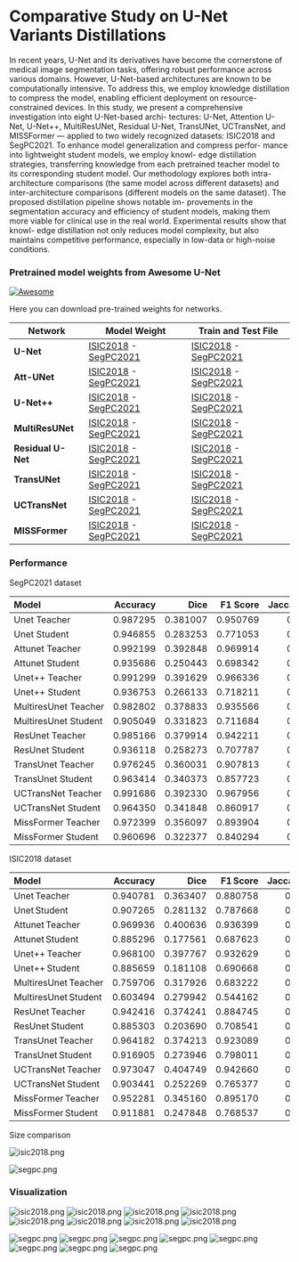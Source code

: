 # Comparative Study on U-Net Variants Distillations​

In recent years, U-Net and its derivatives have become the cornerstone of medical image segmentation tasks, offering robust performance across various domains. However, U-Net-based architectures are known to be computationally intensive. To address this, we employ knowledge distillation to compress the model, enabling efficient deployment on resource-constrained devices. In this study, we present
a comprehensive investigation into eight U-Net-based archi-
tectures: U-Net, Attention U-Net, U-Net++, MultiResUNet,
Residual U-Net, TransUNet, UCTransNet, and MISSFormer
— applied to two widely recognized datasets: ISIC2018 and
SegPC2021.
To enhance model generalization and compress perfor-
mance into lightweight student models, we employ knowl-
edge distillation strategies, transferring knowledge from
each pretrained teacher model to its corresponding student
model. Our methodology explores both intra-architecture
comparisons (the same model across different datasets) and
inter-architecture comparisons (different models on the same
dataset).
The proposed distillation pipeline shows notable im-
provements in the segmentation accuracy and efficiency of
student models, making them more viable for clinical use
in the real world. Experimental results show that knowl-
edge distillation not only reduces model complexity, but also
maintains competitive performance, especially in low-data
or high-noise conditions. 


### Pretrained model weights from Awesome U-Net

[![Awesome](https://cdn.rawgit.com/sindresorhus/awesome/d7305f38d29fed78fa85652e3a63e154dd8e8829/media/badge.svg)](https://github.com/hee9joon/Awesome-Diffusion-Models) 

Here you can download pre-trained weights for networks.

| Network            | Model Weight                                                 | Train and Test File                                          |
| ------------------ | ------------------------------------------------------------ | ------------------------------------------------------------ |
| **U-Net**          | [ISIC2018](https://mega.nz/file/pNd0xLIB#LqY-e-hdQhq6_dQZpAw_7MxKclMB5DAFMybL5w99OzM) - [SegPC2021](https://mega.nz/file/EZEjTYyT#UMsliboXuqrsobGHV_mn4jiBrOf_dMZF7hp2aY0o2hI) | [ISIC2018](https://github.com/NITR098/Awesome-U-Net/blob/main/train_and_test/isic/unet-isic.ipynb) - [SegPC2021](https://github.com/NITR098/Awesome-U-Net/blob/main/train_and_test/segpc/unet-segpc.ipynb) |
| **Att-UNet**       | [ISIC2018](https://mega.nz/file/5VsBTKgK#vNu_nvuz-9Lktw6aMOxuguQyim1sVnG4QdkGtVX3pEs) - [SegPC2021](https://mega.nz/file/gRVCXCgT#We3_nPsx_xIBXy6-bsg85rQYYzKHut17Zn5HDnh0Aqw) | [ISIC2018](https://github.com/NITR098/Awesome-U-Net/blob/main/train_and_test/isic/attunet-isic.ipynb) - [SegPC2021](https://github.com/NITR098/Awesome-U-Net/blob/main/train_and_test/segpc/attunet-segpc.ipynb) |
| **U-Net++**        | [ISIC2018](https://mega.nz/file/NcFQUY5D#1mSGOC4GGTA8arWzcM77yyH9GoApciw0mB4pFp18n0Q) - [SegPC2021](https://mega.nz/file/JFVSHLxY#EwPpPZ5N0KDaXhDXxyyuQ_HaD2iNiv5hdqplznrP8Os) | [ISIC2018](https://github.com/NITR098/Awesome-U-Net/blob/main/train_and_test/isic/unetpp-isic.ipynb) - [SegPC2021](https://github.com/NITR098/Awesome-U-Net/blob/main/train_and_test/segpc/unetpp-segpc.ipynb) |
| **MultiResUNet**   | [ISIC2018](https://mega.nz/file/tIEVAAba#t-5vLCMwlH6hzAri7DJ8ut-eT2vFN5b6qj6Vc3By6_g) - [SegPC2021](https://mega.nz/file/tUN11R5C#I_JpAT7mYDM1q40ulp8TJxnzHFR4Fh3WX_klep62ywE) | [ISIC2018](https://github.com/NITR098/Awesome-U-Net/blob/main/train_and_test/isic/multiresunet-isic.ipynb) - [SegPC2021](https://github.com/NITR098/Awesome-U-Net/blob/main/train_and_test/segpc/multiresunet-segpc.ipynb) |
| **Residual U-Net** | [ISIC2018](https://mega.nz/file/NAVHSSJa#FwcYG6bKOdpcEorN_nnjWFEx29toSspSiMzFTqIrVW4) - [SegPC2021](https://mega.nz/file/gQ91WBRB#mzIAeEUze4cAi74dMa3rqivGdYtzpKqDI16vNao7-6A) | [ISIC2018](https://github.com/NITR098/Awesome-U-Net/blob/main/train_and_test/isic/resunet-isic.ipynb) - [SegPC2021](https://github.com/NITR098/Awesome-U-Net/blob/main/train_and_test/segpc/resunet-segpc.ipynb) |
| **TransUNet**      | [ISIC2018](https://mega.nz/file/UM9jkK6B#7rFd9TiOY6pEGt-gDosFopdV78slgpHbj_wKZ4H39OM) - [SegPC2021](https://mega.nz/file/5YFBXBoZ#6S8B6MyAsSsr5cNw0-QIIIzF6CgxhEUsOl0xwAknTr8) | [ISIC2018](https://github.com/NITR098/Awesome-U-Net/blob/main/train_and_test/isic/transunet-isic.ipynb) - [SegPC2021](https://github.com/NITR098/Awesome-U-Net/blob/main/train_and_test/segpc/transunet-segpc.ipynb) |
| **UCTransNet**     | [ISIC2018](https://mega.nz/file/RMNQmKoQ#j8zGEuud33eh-tOIZa1dpkReB8DYKt1De75eeR7wLnM) - [SegPC2021](https://mega.nz/file/hYMShICa#kg5VFhE-m5X0ouE1rc_teaYSb_E15NpbBVE0P_V7WH8) | [ISIC2018](https://github.com/NITR098/Awesome-U-Net/blob/main/train_and_test/isic/uctransnet-isic.ipynb) - [SegPC2021](https://github.com/NITR098/Awesome-U-Net/blob/main/train_and_test/segpc/uctransnet-segpc.ipynb) |
| **MISSFormer**     | [ISIC2018](https://mega.nz/file/EANRiBoQ#E2LC0ZS7LU5OuEdQJ8dYGihjzqpEEotUqLEnEGZ59wU) - [SegPC2021](https://mega.nz/file/9I1CUJbZ#V6zdx8vZDyPJjHmVgoJH4D86sTuqNu6OuHeUQVB6ees) | [ISIC2018](https://github.com/NITR098/Awesome-U-Net/blob/main/train_and_test/isic/missformer-isic.ipynb) - [SegPC2021](https://github.com/NITR098/Awesome-U-Net/blob/main/train_and_test/segpc/missformer-segpc.ipynb) |


### Performance

SegPC2021 dataset 

| Model                | Accuracy  | Dice      | F1 Score  | Jaccard Index | Precision | Recall   | Specificity |
| :------------------- | --------: | --------: | --------: | ------------: | --------: | --------:| ----------: |
| Unet Teacher         | 0.987295 | 0.381007 | 0.950769 | 0.906158 | 0.967481 | 0.934625 | 0.995253 |
| Unet Student         | 0.946855 | 0.283253 | 0.771053 | 0.627410 | 0.887243 | 0.681772 | 0.986908 |
| Attunet Teacher      | 0.992199 | 0.392848 | 0.969914 | 0.941585 | 0.982193 | 0.957938 | 0.997376 |
| Attunet Student      | 0.935686 | 0.250443 | 0.698342 | 0.536501 | 0.908548 | 0.567128 | 0.991375 |
| Unet++ Teacher       | 0.991299 | 0.391629 | 0.966336 | 0.934865 | 0.981735 | 0.951413 | 0.997325 |
| Unet++ Student       | 0.936753 | 0.266133 | 0.718211 | 0.560319 | 0.864969 | 0.614030 | 0.985516 |
| MultiresUnet Teacher | 0.982802 | 0.378833 | 0.935566 | 0.878932 | 0.920454 | 0.951182 | 0.987580 |
| MultiresUnet Student | 0.905049 | 0.331823 | 0.711684 | 0.552414 | 0.591668 | 0.892780 | 0.906902 |
| ResUnet Teacher      | 0.985166 | 0.379914 | 0.942211 | 0.890736 | 0.964141 | 0.921256 | 0.994823 |
| ResUnet Student      | 0.936118 | 0.258273 | 0.707787 | 0.547733 | 0.885693 | 0.589397 | 0.988506 |
| TransUnet Teacher    | 0.976245 | 0.360031 | 0.907813 | 0.831188 | 0.925202 | 0.891065 | 0.989115 |
| TransUnet Student    | 0.963414 | 0.340373 | 0.857723 | 0.750889 | 0.876056 | 0.840142 | 0.982040 |
| UCTransNet Teacher   | 0.991686 | 0.392330 | 0.967956 | 0.937901 | 0.979593 | 0.956591 | 0.996989 |
| UCTransNet Student   | 0.964350 | 0.341848 | 0.860917 | 0.755798 | 0.882276 | 0.840568 | 0.983053 |
| MissFormer Teacher   | 0.972399 | 0.356097 | 0.893904 | 0.808162 | 0.902141 | 0.885817 | 0.985481 |
| MissFormer Student   | 0.960696 | 0.322377 | 0.840294 | 0.724576 | 0.900389 | 0.787720 | 0.986832 |

ISIC2018 dataset

| Model                | Accuracy | Dice     | F1 Score | Jaccard Index | Precision | Recall  | Specificity |
| :------------------- | -------: | -------: | -------: | ------------: | --------: | -------:| ----------: |
| Unet Teacher         | 0.940781 | 0.363407 | 0.880758 | 0.797192 | 0.866383 | 0.897067 | 0.897067 |
| Unet Student         | 0.907265 | 0.281132 | 0.787668 | 0.678718 | 0.818535 | 0.764445 | 0.764445 |
| Attunet Teacher      | 0.969936 | 0.400636 | 0.936399 | 0.883956 | 0.939933 | 0.932947 | 0.932947 |
| Attunet Student      | 0.885296 | 0.177561 | 0.687623 | 0.580620 | 0.788738 | 0.650023 | 0.650023 |
| Unet++ Teacher       | 0.968100 | 0.397767 | 0.932629 | 0.877702 | 0.935380 | 0.929929 | 0.929929 |
| Unet++ Student       | 0.885659 | 0.181108 | 0.690668 | 0.583199 | 0.788492 | 0.653117 | 0.653117 |
| MultiresUnet Teacher | 0.759706 | 0.317926 | 0.683222 | 0.540384 | 0.677889 | 0.848262 | 0.848262 |
| MultiresUnet Student | 0.603494 | 0.279942 | 0.544162 | 0.391536 | 0.604217 | 0.718724 | 0.718724 |
| ResUnet Teacher      | 0.942416 | 0.374241 | 0.884745 | 0.802947 | 0.868331 | 0.903706 | 0.903706 |
| ResUnet Student      | 0.885303 | 0.203690 | 0.708541 | 0.597996 | 0.774537 | 0.675435 | 0.675435 |
| TransUnet Teacher    | 0.964182 | 0.374213 | 0.923089 | 0.862238 | 0.933271 | 0.913582 | 0.913582 |
| TransUnet Student    | 0.916905 | 0.273946 | 0.798011 | 0.692034 | 0.860755 | 0.759299 | 0.759299 |
| UCTransNet Teacher   | 0.973047 | 0.404749 | 0.942660 | 0.894491 | 0.948842 | 0.936721 | 0.936721 |
| UCTransNet Student   | 0.903441 | 0.252269 | 0.765377 | 0.655101 | 0.821337 | 0.731208 | 0.731208 |
| MissFormer Teacher   | 0.952281 | 0.345160 | 0.895170 | 0.819156 | 0.915195 | 0.877748 | 0.877748 |
| MissFormer Student   | 0.911881 | 0.247848 | 0.768537 | 0.660412 | 0.876478 | 0.718779 | 0.718779 |

Size comparison

![isic2018.png](./images/sizeplot_segpc.png)

![segpc.png](./images/sizeplot_isic.png)


### Visualization

![isic2018.png](./images/isic1.png) ![isic2018.png](./images/isic2.png) ![isic2018.png](./images/isic3.png) ![isic2018.png](./images/isic4.png) ![isic2018.png](./images/isic5.png) ![isic2018.png](./images/isic6.png) ![isic2018.png](./images/isic7.png) ![isic2018.png](./images/isic8.png)


![segpc.png](./images/segpc1.png) ![segpc.png](./images/segpc2.png) ![segpc.png](./images/segpc3.png) ![segpc.png](./images/segpc4.png) ![segpc.png](./images/segpc5.png) ![segpc.png](./images/segpc6.png) ![segpc.png](./images/segpc7.png) ![segpc.png](./images/segpc8.png)


